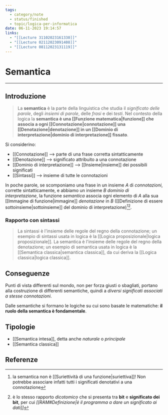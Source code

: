 ```yaml
---
tags:
  - category/note
  - status/finished
  - topic/logica-per-informatica
date: 06-11-2023 19:14:57
links:
  - "[[Lecture 31102023161330]]"
  - "[[Lecture 02112023091408]]"
  - "[[Lecture 08112023131119]]"
---
```

# Semantica
---
## Introduzione
> La **semantica** è la parte della linguistica che studia il _significato delle parole_, degli _insiemi di parole_, delle _frasi_ e dei _testi_.
> Nel contesto della logica la **semantica è una [[Funzione matematica|funzione]] che associa a ogni [[Connotazione|connotazione]] una [[Denotazione|denotazione]] in un [[Dominio di interpretazione|dominio di interpretazione]] fissato**.

Si considerino:
- [[Connotazione]] --> parte di una frase corretta sintatticamente
- [[Denotazione]] --> significato attribuito a una connotazione
- [[Dominio di interpretazione]] --> [[Insieme|insieme]] dei possibili significati
- [[Sintassi]] --> insieme di tutte le connotazioni

In poche parole, se scomponiamo una frase in un insieme $A$ di _connotazioni_, corrette sintatticamente, e abbiamo un insieme $B$ _dominio di interpretazione_, la funzione _semantica_ associa ogni elemento di $A$ alla sua [[Immagine di funzione|immagine]] _denotazione_ in $B$ ([[Definizione di essere sottoinsieme|sottoinsieme]] del dominio di interpretazione)[^1][^2].

### Rapporto con sintassi
> La sintassi è l'insieme delle regole del regno della connotazione; un esempio di sintassi usata in logica è la [[Logica proposizionale|logica proposizionale]].
> La semantica è l'insieme delle regole del regno della denotazione; un esempio di semantica usata in logica è la [[Semantica classica|semantica classica]], da cui deriva la [[Logica classica|logica classica]].

## Conseguenze
Punti di vista differenti sul mondo, non per forza giusti o sbagliati, portano alla costruzione di differenti semantiche, quindi a _diversi significati associati a stesse connotazioni_.

Dalle semantiche si formano le logiche su cui sono basate le matematiche: **il ruolo della semantica è fondamentale**. 

## Tipologie
- [[Semantica intesa]], detta anche _naturale_ o _principale_
- [[Semantica classica]]

## Referenze
[^1]: la semantica non è [[Suriettività di una funzione|suriettiva]]! Non potrebbe associare infatti tutti i significati denotativi a una connotazione
[^2]: è lo stesso rapporto _dicotomico_ che si presenta tra **bit** e **significato dei bit**, per cui _[[RAM#Definizione|è il programma a dare un significato ai dati]]_